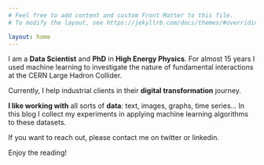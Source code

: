 ```yaml
---
# Feel free to add content and custom Front Matter to this file.
# To modify the layout, see https://jekyllrb.com/docs/themes/#overriding-theme-defaults

layout: home
---
```


I am a **Data Scientist** and **PhD** in **High Energy Physics**. For almost 15 years I used
machine learning to investigate the nature of fundamental interactions at the CERN Large Hadron Collider.

Currently, I help industrial clients in their **digital transformation** journey.

**I like working with** all sorts of **data**: text, images, graphs, time series...
In this blog I collect my experiments in applying machine learning algorithms to these datasets.  

If you want to reach out, please contact me on twitter or linkedin.

Enjoy the reading!
